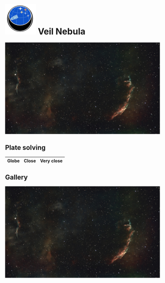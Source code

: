 # ![](../Imaging//Common/pyl-tiny.png) Veil Nebula
![IMG](../Imaging//HD/Veil_Nebula+01+co.jpg)

## Plate solving 

| Globe | Close | Very close |
| ----- | ----- | ----- |


## Gallery
![IMG](../Imaging//HD/Veil_Nebula+01+co.jpg) 

